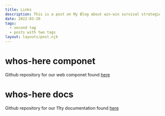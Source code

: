 ```yaml
---
title: Links
description: This is a post on My Blog about win-win survival strategies.
date: 2022-03-20
tags:
  - second tag
  - posts with two tags
layout: layouts/post.njk
---
```

# whos-here componet
Github repository for our web componet found [here](https://github.com/402-team-f/whos-here)

# whos-here docs
Github repository for our 11ty documentation found [here](https://github.com/402-team-f/whos-here-docs)
